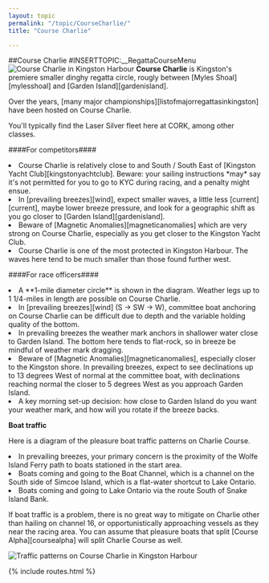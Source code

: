 ```yaml
---
layout: topic
permalink: "/topic/CourseCharlie/"
title: "Course Charlie"

---
```


##Course Charlie
#INSERTTOPIC:__RegattaCourseMenu
<img src="http://K7Waterfront.org/Images/ChartCourseCharlie800.jpg" class="image1px floatright" alt="Course Charlie in Kingston Harbour">
**Course Charlie** is Kingston's premiere smaller dinghy regatta circle, rougly between [Myles Shoal][mylesshoal] and [Garden Island][gardenisland].

Over the years, [many major championships][listofmajorregattasinkingston] have been hosted on Course Charlie.

You'll typically find the Laser Silver fleet here at CORK, among other classes.

####For competitors####

<li>Course Charlie is relatively close to and South / South East of [Kingston Yacht Club][kingstonyachtclub].  Beware: your sailing instructions *may* say it's not permitted for you to go to KYC during racing, and a penalty might ensue.

<li>In [prevailing breezes][wind], expect smaller waves, a little less [current][current], maybe lower breeze pressure, and look for a geographic shift as you go closer to [Garden Island][gardenisland].

<li>Beware of [Magnetic Anomalies][magneticanomalies] which are very strong on Course Charlie, especially as you get closer to the Kingston Yacht Club.

<li>Course Charlie is one of the most protected in Kingston Harbour.  The waves here tend to be much smaller than those found further west.

####For race officers####

<li>A **1-mile diameter circle** is shown in the diagram.  Weather legs up to 1 1/4-miles in length are possible on Course Charlie.

<li>In [prevailing breezes][wind] (S -> SW -> W), committee boat anchoring on Course Charlie can be difficult due to depth and the variable holding quality of the bottom.

<li>In prevailing breezes the weather mark anchors in shallower water close to Garden Island.  The bottom here tends to flat-rock, so in breeze be mindful of weather mark dragging.

<li>Beware of [Magnetic Anomalies][magneticanomalies], especially closer to the Kingston shore.  In prevailing breezes, expect to see declinations up to 13 degrees West of normal at the committee boat, with declinations reaching normal the closer to 5 degrees West as you approach Garden Island.

<li>A key morning set-up decision: how close to Garden Island do you want your weather mark, and how will you rotate if the breeze backs.

**Boat traffic**

Here is a diagram of the pleasure boat traffic patterns on Charlie Course.
<li> In prevailing breezes, your primary concern is the proximity of the Wolfe Island Ferry path to boats stationed in the start area.
<li> Boats coming and going to the Boat Channel, which is a channel on the South side of Simcoe Island, which is a flat-water shortcut to Lake Ontario.
<li> Boats coming and going to Lake Ontario via the route South of Snake Island Bank.

If boat traffic is a problem, there is no great way to mitigate on Charlie other than hailing on channel 16, or opportunistically approaching vessels as they near the racing area.  You can assume that pleasure boats that split [Course Alpha][coursealpha] will split Charlie Course as well.

<img src="http://K7Waterfront.org/Images/ChartCourseCharlieTraffic.jpg" alt="Traffic patterns on Course Charlie in Kingston Harbour" class="image1px">

{% include routes.html %}
